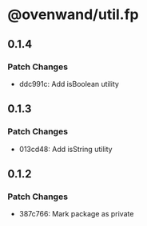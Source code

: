 # @ovenwand/util.fp

## 0.1.4

### Patch Changes

- ddc991c: Add isBoolean utility

## 0.1.3

### Patch Changes

- 013cd48: Add isString utility

## 0.1.2

### Patch Changes

- 387c766: Mark package as private
